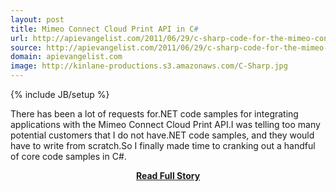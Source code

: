 ```yaml
---
layout: post
title: Mimeo Connect Cloud Print API in C#
url: http://apievangelist.com/2011/06/29/c-sharp-code-for-the-mimeo-connect-cloud-print-api/
source: http://apievangelist.com/2011/06/29/c-sharp-code-for-the-mimeo-connect-cloud-print-api/
domain: apievangelist.com
image: http://kinlane-productions.s3.amazonaws.com/C-Sharp.jpg
---
```

{% include JB/setup %}<p>There has been a lot of requests for.NET code samples for integrating applications with the Mimeo Connect Cloud Print API.I was telling too many potential customers that I do not have.NET code samples, and they would have to write from scratch.So I finally made time to cranking out a handful of core code samples in C#.</p>
<center><p><a href="http://apievangelist.com/2011/06/29/c-sharp-code-for-the-mimeo-connect-cloud-print-api/" style='padding:25px; font-sze:18px; font-weight: bold;'>Read Full Story</a></p></center>
